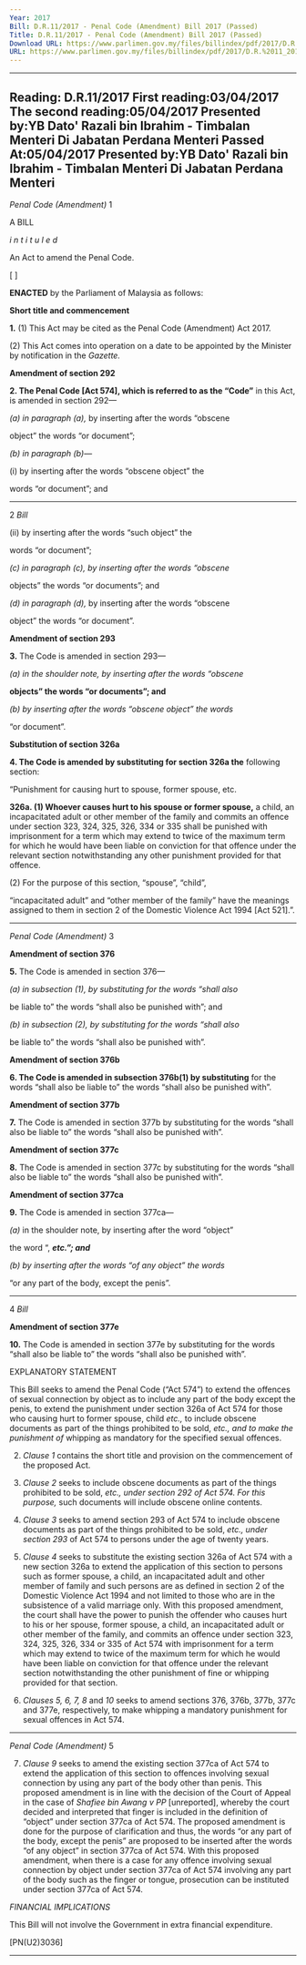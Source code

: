 ```yaml
---
Year: 2017
Bill: D.R.11/2017 - Penal Code (Amendment) Bill 2017 (Passed)
Title: D.R.11/2017 - Penal Code (Amendment) Bill 2017 (Passed)
Download URL: https://www.parlimen.gov.my/files/billindex/pdf/2017/D.R.%2011_2017%20(eng).pdf
URL: https://www.parlimen.gov.my/files/billindex/pdf/2017/D.R.%2011_2017%20(eng).pdf
---
```

---
Reading:
D.R.11/2017
First reading:03/04/2017
The second reading:05/04/2017
Presented by:YB Dato' Razali bin Ibrahim - Timbalan Menteri Di Jabatan Perdana Menteri
Passed At:05/04/2017
Presented by:YB Dato' Razali bin Ibrahim - Timbalan Menteri Di Jabatan Perdana Menteri
---

_Penal Code (Amendment)_ 1

A BILL

_i n t i t u l e d_

An Act to amend the Penal Code.

[ ]

**ENACTED** by the Parliament of Malaysia as follows:

**Short title and commencement**

**1.** (1) This Act may be cited as the Penal Code (Amendment)
Act 2017.

(2) This Act comes into operation on a date to be appointed
by the Minister by notification in the _Gazette._

**Amendment of section 292**

**2. The Penal Code [Act 574], which is referred to as the “Code”**
in this Act, is amended in section 292—

_(a) in paragraph_ _(a),_ by inserting after the words “obscene

object” the words “or document”;

_(b) in paragraph_ _(b)—_

(i) by inserting after the words “obscene object” the

words “or document”; and


-----

2 _Bill_

(ii) by inserting after the words “such object” the

words “or document”;

_(c) in paragraph_ _(c), by inserting after the words “obscene_

objects” the words “or documents”; and

_(d) in paragraph_ _(d),_ by inserting after the words “obscene

object” the words “or document”.

**Amendment of section 293**

**3.** The Code is amended in section 293—

_(a) in the shoulder note, by inserting after the words “obscene_

**objects” the words “or documents”; and**

_(b) by inserting after the words “obscene object” the words_

“or document”.

**Substitution of section 326a**

**4. The Code is amended by substituting for section 326a the**
following section:

“Punishment for causing hurt to spouse, former spouse, etc.

**326a. (1) Whoever causes hurt to his spouse or former spouse,**
a child, an incapacitated adult or other member of the family
and commits an offence under section 323, 324, 325, 326,
334 or 335 shall be punished with imprisonment for a term
which may extend to twice of the maximum term for which he
would have been liable on conviction for that offence under the
relevant section notwithstanding any other punishment provided
for that offence.

(2) For the purpose of this section, “spouse”, “child”,

“incapacitated adult” and “other member of the family” have
the meanings assigned to them in section 2 of the Domestic
Violence Act 1994 [Act 521].”.


-----

_Penal Code (Amendment)_ 3

**Amendment of section 376**

**5.** The Code is amended in section 376—

_(a) in subsection (1), by substituting for the words “shall also_

be liable to” the words “shall also be punished with”;
and

_(b) in subsection (2), by substituting for the words “shall also_

be liable to” the words “shall also be punished with”.

**Amendment of section 376b**

**6. The Code is amended in subsection 376b(1) by substituting**
for the words “shall also be liable to” the words “shall also be
punished with”.

**Amendment of section 377b**

**7.** The Code is amended in section 377b by substituting for the
words “shall also be liable to” the words “shall also be punished
with”.

**Amendment of section 377c**

**8.** The Code is amended in section 377c by substituting for the
words “shall also be liable to” the words “shall also be punished
with”.

**Amendment of section 377ca**

**9.** The Code is amended in section 377ca—

_(a)_ in the shoulder note, by inserting after the word “object”

the word “, **_etc.”; and_**

_(b) by inserting after the words “of any object” the words_

“or any part of the body, except the penis”.


-----

4 _Bill_

**Amendment of section 377e**

**10.** The Code is amended in section 377e by substituting for the
words “shall also be liable to” the words “shall also be punished
with”.

EXPLANATORY STATEMENT

This Bill seeks to amend the Penal Code (“Act 574”) to extend the offences
of sexual connection by object as to include any part of the body except the
penis, to extend the punishment under section 326a of Act 574 for those who
causing hurt to former spouse, child _etc.,_ to include obscene documents as
part of the things prohibited to be sold, _etc., and to make the punishment of_
whipping as mandatory for the specified sexual offences.

2. _Clause 1_ contains the short title and provision on the commencement of
the proposed Act.

3. _Clause 2_ seeks to include obscene documents as part of the things
prohibited to be sold, _etc., under section 292 of Act 574. For this purpose,_
such documents will include obscene online contents.

4. _Clause 3_ seeks to amend section 293 of Act 574 to include obscene
documents as part of the things prohibited to be sold, _etc., under section 293_
of Act 574 to persons under the age of twenty years.

5. _Clause 4_ seeks to substitute the existing section 326a of Act 574 with a
new section 326a to extend the application of this section to persons such as
former spouse, a child, an incapacitated adult and other member of family and
such persons are as defined in section 2 of the Domestic Violence Act 1994
and not limited to those who are in the subsistence of a valid marriage only.
With this proposed amendment, the court shall have the power to punish the
offender who causes hurt to his or her spouse, former spouse, a child, an
incapacitated adult or other member of the family, and commits an offence
under section 323, 324, 325, 326, 334 or 335 of Act 574 with imprisonment
for a term which may extend to twice of the maximum term for which he
would have been liable on conviction for that offence under the relevant
section notwithstanding the other punishment of fine or whipping provided
for that section.

6. _Clauses 5, 6, 7, 8_ and _10_ seeks to amend sections 376, 376b, 377b, 377c
and 377e, respectively, to make whipping a mandatory punishment for sexual
offences in Act 574.


-----

_Penal Code (Amendment)_ 5

7. _Clause 9_ seeks to amend the existing section 377ca of Act 574 to extend
the application of this section to offences involving sexual connection by using
any part of the body other than penis. This proposed amendment is in line
with the decision of the Court of Appeal in the case of _Shafiee bin Awang_
_v PP_ [unreported], whereby the court decided and interpreted that finger is
included in the definition of “object” under section 377ca of Act 574. The
proposed amendment is done for the purpose of clarification and thus, the
words “or any part of the body, except the penis” are proposed to be inserted
after the words “of any object” in section 377ca of Act 574. With this proposed
amendment, when there is a case for any offence involving sexual connection
by object under section 377ca of Act 574 involving any part of the body such
as the finger or tongue, prosecution can be instituted under section 377ca of
Act 574.

_FINANCIAL IMPLICATIONS_

This Bill will not involve the Government in extra financial expenditure.

[PN(U2)3036]


-----

